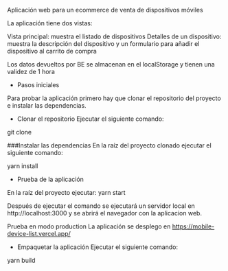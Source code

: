 Aplicación web para un ecommerce de venta de dispositivos móviles

La aplicación tiene dos vistas:

Vista principal: muestra el listado de dispositivos
Detalles de un dispositivo: muestra la descripción del dispositivo y un formulario para añadir el dispositivo al carrito de compra

Los datos devueltos por BE se almacenan en el localStorage y tienen una validez de 1 hora

- Pasos iniciales

Para probar la aplicación primero hay que clonar el repositorio del proyecto e instalar las dependencias.

- Clonar el repositorio Ejecutar el siguiente comando:

git clone 

###Instalar las dependencias En la raíz del proyecto clonado ejecutar el siguiente comando:

yarn install

- Prueba de la aplicación

En la raíz del proyecto ejecutar:
yarn start

Después de ejecutar el comando se ejecutará un servidor local en http://localhost:3000 y se abrirá el navegador con la aplicacion web.

Prueba en modo production
La aplicación se desplego en https://mobile-device-list.vercel.app/

- Empaquetar la aplicación
Ejecutar el siguiente comando:

yarn build